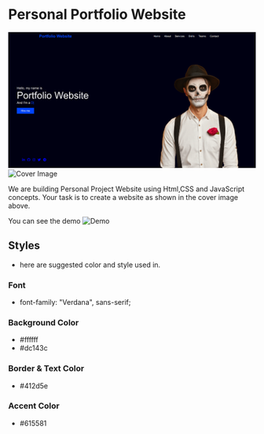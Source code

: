 # Personal Portfolio Website

![Cover Image](https://raw.githubusercontent.com/ravi0900/portfolio-website-codedamn/master/assets/design/Preview1.gif)
![Cover Image](https://raw.githubusercontent.com/ravi0900/portfolio-website-codedamn/master/assets/design/Preview2.gif)

We are building Personal Project Website using Html,CSS and JavaScript concepts. Your task is to create a website as shown in the cover image above.

You can see the demo
![Demo](https://portfolio-website-dfsgm.netlify.app/)

## Styles
 * here are suggested color and style used in. 

### Font
- font-family: "Verdana", sans-serif;

### Background Color
- #ffffff
- #dc143c

### Border & Text Color
- #412d5e 

### Accent Color
- #615581